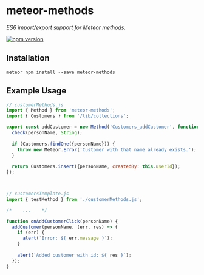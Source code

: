 # meteor-methods
*ES6 import/export support for Meteor methods.*  
  
[![npm version](https://badge.fury.io/js/meteor-methods.svg)](https://badge.fury.io/js/meteor-methods)

## Installation

`meteor npm install --save meteor-methods`

## Example Usage

```javascript
// customerMethods.js
import { Method } from 'meteor-methods';
import { Customers } from '/lib/collections';

export const addCustomer = new Method('Customers_addCustomer', function (personName) {
  check(personName, String);
  
  if (Customers.findOne({personName})) {
    throw new Meteor.Error('Customer with that name already exists.');
  }
  
  return Customers.insert({personName, createdBy: this.userId});
});



// customersTemplate.js
import { testMethod } from './customerMethods.js';

/*    ...    */

function onAddCustomerClick(personName) {
  addCustomer(personName, (err, res) => {
    if (err) {
      alert(`Error: ${ err.message }`);
    }
    
    alert(`Added customer with id: ${ res }`);
  });
}
```
